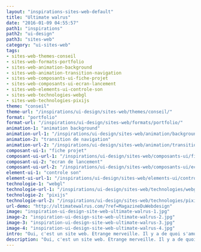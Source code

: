 ```yaml
---
layout: "inspirations-sites-web-default"
title: "Ultimate walrus"
date: "2016-01-09 04:55:57"
path1: "inspirations"
path2: "ui-design"
path3: "sites-web"
category: "ui-sites-web"
tags:
- sites-web-themes-conseil
- sites-web-formats-portfolio
- sites-web-animation-background
- sites-web-animation-transition-navigation
- sites-web-composants-ui-fiche-projet
- sites-web-composants-ui-ecran-lancement
- sites-web-elements-ui-controle-son
- sites-web-technologies-webgl
- sites-web-technologies-pixijs
theme: "conseil"
theme-url: "/inspirations/ui-design/sites-web/themes/conseil/"
format: "portfolio"
format-url: "/inspirations/ui-design/sites-web/formats/portfolio/"
animation-1: "animation background"
animation-url-1: "/inspirations/ui-design/sites-web/animation/background/"
animation-2: "transition de navigation"
animation-url-2: "/inspirations/ui-design/sites-web/animation/transition-navigation/"
composant-ui-1: "fiche projet"
composant-ui-url-1: "/inspirations/ui-design/sites-web/composants-ui/fiche-projet/"
composant-ui-2: "ecran de lancement"
composant-ui-url-2: "/inspirations/ui-design/sites-web/composants-ui/ecran-lancement/"
element-ui-1: "controle son"
element-ui-url-1: "/inspirations/ui-design/sites-web/elements-ui/controle-son/"
technologie-1: "webgl"
technologie-url-1: "/inspirations/ui-design/sites-web/technologies/webgl/"
technologie-2: "pixijs"
technologie-url-2: "/inspirations/ui-design/sites-web/technologies/pixijs/"
url-demo: "http://ultimatewalrus.com/?ref=MagazineDuWebdesign"
image: "inspiration-ui-design-site-web-ultimate-walrus-1.jpg"
image-2: "inspiration-ui-design-site-web-ultimate-walrus-2.jpg"
image-3: "inspiration-ui-design-site-web-ultimate-walrus-3.jpg"
image-4: "inspiration-ui-design-site-web-ultimate-walrus-4.jpg"
intro: "Oui, c'est un site web. Etrange merveille. Il y a de quoi s'amuser dans cette interface dont les teintes et la luminosité s'adaptent en fonction de l'heure."
description: "Oui, c'est un site web. Etrange merveille. Il y a de quoi s'amuser dans cette interface dont les teintes et la luminosité s'adaptent en fonction de l'heure."
---
```

